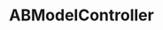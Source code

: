 ---
title: ABModelController
layout: module
mod: 'module:ABModelController'
category: api-controllers
---